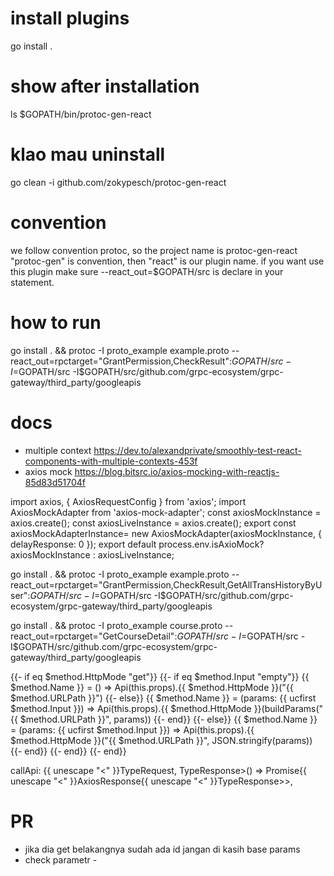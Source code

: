 # install plugins
go install .

# show after installation
ls $GOPATH/bin/protoc-gen-react

# klao mau uninstall
go clean -i github.com/zokypesch/protoc-gen-react

# convention
we follow convention protoc, so the project name is protoc-gen-react
"protoc-gen" is convention, then "react" is our plugin name.
if you want use this plugin make sure --react_out=$GOPATH/src is declare in your statement.

# how to run
go install . && protoc -I proto_example example.proto --react_out=rpctarget="GrantPermission,CheckResult":$GOPATH/src -I=$GOPATH/src -I$GOPATH/src/github.com/grpc-ecosystem/grpc-gateway/third_party/googleapis

# docs
- multiple context
    https://dev.to/alexandprivate/smoothly-test-react-components-with-multiple-contexts-453f
- axios mock
    https://blog.bitsrc.io/axios-mocking-with-reactjs-85d83d51704f

import axios, { AxiosRequestConfig } from 'axios';
import AxiosMockAdapter from 'axios-mock-adapter';
const axiosMockInstance = axios.create();
const axiosLiveInstance = axios.create();
export const axiosMockAdapterInstance= new AxiosMockAdapter(axiosMockInstance, { delayResponse: 0 });
export default process.env.isAxioMock? axiosMockInstance : axiosLiveInstance;

go install . && protoc -I proto_example example.proto --react_out=rpctarget="GrantPermission,CheckResult,GetAllTransHistoryByUser":$GOPATH/src -I=$GOPATH/src -I$GOPATH/src/github.com/grpc-ecosystem/grpc-gateway/third_party/googleapis

go install . && protoc -I proto_example course.proto --react_out=rpctarget="GetCourseDetail":$GOPATH/src -I=$GOPATH/src -I$GOPATH/src/github.com/grpc-ecosystem/grpc-gateway/third_party/googleapis

{{- if eq $method.HttpMode "get"}}
{{- if eq $method.Input "empty"}}
	{{ $method.Name }} = () => Api(this.props).{{ $method.HttpMode }}("{{ $method.URLPath }}")
{{- else}}
	{{ $method.Name }} = (params: {{ ucfirst $method.Input }}) => Api(this.props).{{ $method.HttpMode }}(buildParams("{{ $method.URLPath }}", params))
{{- end}}
{{- else}}
	{{ $method.Name }} = (params: {{ ucfirst $method.Input }}) => Api(this.props).{{ $method.HttpMode }}("{{ $method.URLPath }}", JSON.stringify(params))
{{- end}}
{{- end}}
{{- end}}

callApi: {{ unescape "<" }}TypeRequest, TypeResponse>() => Promise{{ unescape "<" }}AxiosResponse{{ unescape "<" }}TypeResponse>>,

# PR 
- jika dia get belakangnya sudah ada id jangan di kasih base params
- check parametr -